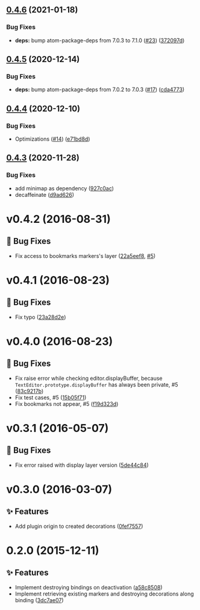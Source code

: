 ## [0.4.6](https://github.com/atom-minimap/minimap-bookmarks/compare/v0.4.5...v0.4.6) (2021-01-18)


### Bug Fixes

* **deps:** bump atom-package-deps from 7.0.3 to 7.1.0 ([#23](https://github.com/atom-minimap/minimap-bookmarks/issues/23)) ([372097d](https://github.com/atom-minimap/minimap-bookmarks/commit/372097dc2a5adfc5ba4737a9d5d2a285ccd6d877))

## [0.4.5](https://github.com/atom-minimap/minimap-bookmarks/compare/v0.4.4...v0.4.5) (2020-12-14)


### Bug Fixes

* **deps:** bump atom-package-deps from 7.0.2 to 7.0.3 ([#17](https://github.com/atom-minimap/minimap-bookmarks/issues/17)) ([cda4773](https://github.com/atom-minimap/minimap-bookmarks/commit/cda4773acdd56c1a0ff62a0d67cff2352e173d95))

## [0.4.4](https://github.com/atom-minimap/minimap-bookmarks/compare/v0.4.3...v0.4.4) (2020-12-10)


### Bug Fixes

* Optimizations ([#14](https://github.com/atom-minimap/minimap-bookmarks/issues/14)) ([e71bd8d](https://github.com/atom-minimap/minimap-bookmarks/commit/e71bd8d8974cdd576aeccc9ec0938a8f5b70b193))

## [0.4.3](https://github.com/atom-minimap/minimap-bookmarks/compare/v0.4.2...v0.4.3) (2020-11-28)


### Bug Fixes

* add minimap as dependency ([927c0ac](https://github.com/atom-minimap/minimap-bookmarks/commit/927c0ac31a5ce0b457aaa322209de724c6d04f3a))
* decaffeinate ([d9ad626](https://github.com/atom-minimap/minimap-bookmarks/commit/d9ad626ab2a556290da613ee408e4e64ad524307))

<a name="v0.4.2"></a>
# v0.4.2 (2016-08-31)

## :bug: Bug Fixes

- Fix access to bookmarks markers's layer ([22a5eef8](https://github.com/atom-minimap/minimap-bookmarks/commit/22a5eef8968f54b96373d57027779e55bfaa6d3f), [#5](https://github.com/atom-minimap/minimap-bookmarks/issues/5))

<a name="v0.4.1"></a>
# v0.4.1 (2016-08-23)

## :bug: Bug Fixes

- Fix typo ([23a28d2e](https://github.com/atom-minimap/minimap-bookmarks/commit/23a28d2e9f5bb4c34ee41ea398df65551eceadcf))


<a name="v0.4.0"></a>
# v0.4.0 (2016-08-23)

## :bug: Bug Fixes

- Fix raise error while checking editor.displayBuffer, because `TextEditor.prototype.displayBuffer` has always been private, #5 ([83c9217b](https://github.com/atom-minimap/minimap-bookmarks/commit/83c9217bb2ba12e3364dd9f6be6b9f2087f6801b))
- Fix test cases, #5 ([15b05f71](https://github.com/atom-minimap/minimap-bookmarks/commit/15b05f71bd47eb1f0b2fe60fc8cf9f25e5be516e))
- Fix bookmarks not appear, #5 ([f19d323d](https://github.com/atom-minimap/minimap-bookmarks/commit/f19d323dc12be92b143a8300c2373c20e08f8e62))


<a name="v0.3.1"></a>
# v0.3.1 (2016-05-07)

## :bug: Bug Fixes

- Fix error raised with display layer version ([5de44c84](https://github.com/atom-minimap/minimap-bookmarks/commit/5de44c844a67c73380c6b71c1f9eebb4da3b518a))


<a name="v0.3.0"></a>
# v0.3.0 (2016-03-07)

## :sparkles: Features

- Add plugin origin to created decorations ([0fef7557](https://github.com/atom-minimap/minimap-bookmarks/commit/0fef7557095d1c9f8a3dba00012ae6a7949aa7aa))

<a name="0.2.0"></a>
# 0.2.0 (2015-12-11)

## :sparkles: Features

- Implement destroying bindings on deactivation ([a58c8508](https://github.com/atom-minimap/minimap-bookmarks/commit/a58c8508dcf1e7e65bb1f86d6e07bb1639a26f9d))
- Implement retrieving existing markers and destroying decorations along binding ([3dc7ae07](https://github.com/atom-minimap/minimap-bookmarks/commit/3dc7ae07d6179be70fc823c953c68cb8e0c986ff))
